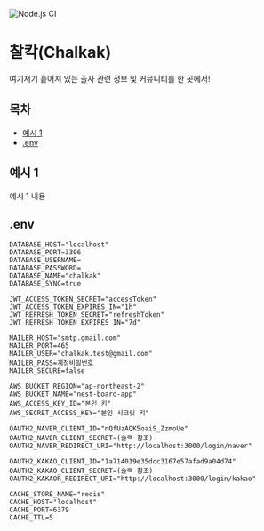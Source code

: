 ![Node.js CI](https://github.com/chalkak2023/Chalkak-Backend/actions/workflows/node.js.yml/badge.svg)
# 찰칵(Chalkak)

여기저기 흩어져 있는 출사 관련 정보 및 커뮤니티를 한 곳에서!

## 목차

- [예시 1](#예시-1)
- [.env](#.env)

## 예시 1

예시 1 내용

## .env

```
DATABASE_HOST="localhost"
DATABASE_PORT=3306
DATABASE_USERNAME=
DATABASE_PASSWORD=
DATABASE_NAME="chalkak"
DATABASE_SYNC=true

JWT_ACCESS_TOKEN_SECRET="accessToken"
JWT_ACCESS_TOKEN_EXPIRES_IN="1h"
JWT_REFRESH_TOKEN_SECRET="refreshToken"
JWT_REFRESH_TOKEN_EXPIRES_IN="7d"

MAILER_HOST="smtp.gmail.com"
MAILER_PORT=465
MAILER_USER="chalkak.test@gmail.com"
MAILER_PASS=계정비밀번호
MAILER_SECURE=false

AWS_BUCKET_REGION="ap-northeast-2"
AWS_BUCKET_NAME="nest-board-app"
AWS_ACCESS_KEY_ID="본인 키"
AWS_SECRET_ACCESS_KEY="본인 시크릿 키"

OAUTH2_NAVER_CLIENT_ID="nQfUzAQK5oaiS_ZzmoUe"
OAUTH2_NAVER_CLIENT_SECRET=(슬랙 참조)
OAUTH2_NAVER_REDIRECT_URI="http://localhost:3000/login/naver"

OAUTH2_KAKAO_CLIENT_ID="1a714019e35dcc3167e57afad9a04d74"
OAUTH2_KAKAO_CLIENT_SECRET=(슬랙 참조)
OAUTH2_KAKAOR_REDIRECT_URI="http://localhost:3000/login/kakao"

CACHE_STORE_NAME="redis"
CACHE_HOST="localhost"
CACHE_PORT=6379
CACHE_TTL=5
```
